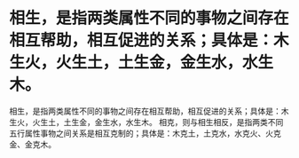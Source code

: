# 相生，是指两类属性不同的事物之间存在相互帮助，相互促进的关系；具体是：木生火，火生土，土生金，金生水，水生木。
相生，是指两类属性不同的事物之间存在相互帮助，相互促进的关系；具体是：木生火，火生土，土生金，金生水，水生木。
相克，则与相生相反，是指两类不同五行属性事物之间关系是相互克制的；具体是：木克土，土克水，水克火、火克金、金克木。